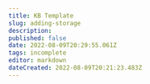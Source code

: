 ```yaml
---
title: KB Template
slug: adding-storage
description: 
published: false
date: 2022-08-09T20:29:55.061Z
tags: incomplete
editor: markdown
dateCreated: 2022-08-09T20:21:23.483Z
---
```



<!--- Delete between this line and the next commented out line

```
<script>
    var removeTocCard = false;    // Enable or disable Table of Contents Card
    var sideColumnPosition     = 'right';
</script>
```
Delete commented out lines when done --->

<br>

